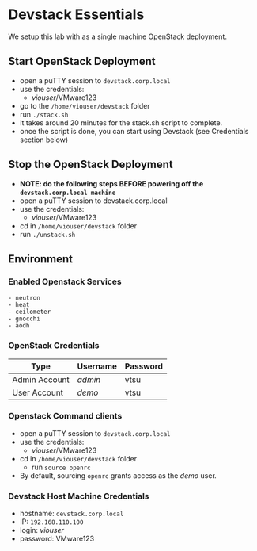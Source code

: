 # Devstack Essentials

We setup this lab with as a single machine OpenStack deployment.

## Start OpenStack Deployment
- open a puTTY session to `devstack.corp.local`
- use the credentials:
	- _viouser_/VMware123
- go to the `/home/viouser/devstack` folder
- run `./stack.sh`
- it takes around 20 minutes for the stack.sh script to complete.
- once the script is done, you can start using Devstack (see Credentials section below)

## Stop the OpenStack Deployment
- **NOTE: do the following steps BEFORE powering off the `devstack.corp.local machine`**
- open a puTTY session to devstack.corp.local
- use the credentials:
	- _viouser_/VMware123
- cd in `/home/viouser/devstack` folder
- run `./unstack.sh`


## Environment
### Enabled Openstack Services
	- neutron
	- heat
	- ceilometer
	- gnocchi
	- aodh

### OpenStack Credentials
| Type | Username | Password |
| --- | --- | --- |
| Admin Account | _admin_ | vtsu
| User Account | _demo_ | vtsu

### Openstack Command clients
- open a puTTY session to `devstack.corp.local`
- use the credentials:
  - _viouser_/VMware123
- cd in `/home/viouser/devstack` folder
  - run `source openrc`
- By default, sourcing `openrc` grants access as the _demo_ user.

### Devstack Host Machine Credentials
- hostname: `devstack.corp.local`
- IP: `192.168.110.100`
- login: _viouser_
- password: VMware123
